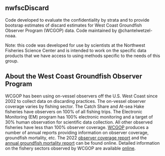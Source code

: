 ## nwfscDiscard

Code developed to evaluate the confidentiality by strata and to provide bootsrap estimates of discard estimates for West Coast Groundfish Observer Program (WCGOP) data. Code maintained by @chantelwetzel-noaa.

Note: this code was developed for use by scientists at the Northwest Fisheries Science Center and is intended to work on the specific data products that we have access to using methods specific to the needs of this group.

## About the West Coast Groundfish Observer Program

WCGOP has been using on-vessel observers off the U.S. West Coast since 2002 to collect data on discarding practices. The on-vessel observer coverage varies by fishing sector. The Catch Share and At-sea Hake fisheries have observers on 100% of all fishing trips. The Electronic Monitoring (EM) program has 100% electronic monitoring and a target of 30% human observation for scientific data collection. All other observed fisheries have less than 100% observer coverage. [WCGOP](https://www.fisheries.noaa.gov/west-coast/fisheries-observers/west-coast-fishery-observer-bycatch-and-mortality-reports#fishery-management-reports) produces a number of annual reports providing information on observer coverage, groundfish mortality, etc. The 2022 [observer coverage report](https://repository.library.noaa.gov/view/noaa/47111) and the [annual groundfish mortality report](https://www.pcouncil.org/documents/2022/08/g-1-b-nwfsc-report-1-estimated-discard-and-catch-of-groundfish-species-in-the-2021-west-coast-fisheries.pdf/) can be found online. Detailed information on the fishery sectors observed by WCGOP are available [online](https://www.fisheries.noaa.gov/west-coast/fisheries-observers/fishery-sectors-covered-west-coast-groundfish-observer-program-and).
